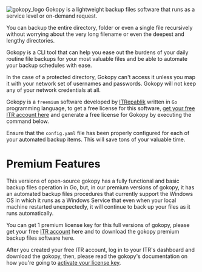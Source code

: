 ![gokopy_logo](https://user-images.githubusercontent.com/58651329/75228116-80050d80-57ea-11ea-8c79-d33ae5e5b83d.png)
Gokopy is a lightweight backup files software that runs as a service level or on-demand request.

You can backup the entire directory, folder or even a single file recursively
without worrying about the very long filename or even the deepest and lengthy directories.
	
Gokopy is a CLI tool that can help you ease out the burdens of your daily routine file backups for 
your most valuable files and be able to automate your backup schedules with ease.

In the case of a protected directory, Gokopy can't access it unless you map it with your network set of usernames
and passwords. Gokopy will not keep any of your network credentials at all.

Gokopy is a `freemium` software developed by [ITRepablik](https://itrepablik.com/) written in `Go` programming language, to get a free license for this software, [get your free ITR account here](https://itrepablik.com/signup) and generate a free license for Gokopy by executing the command below.

Ensure that the `config.yaml` file has been properly configured for each of your automated backup items.
This will save tons of your valuable time.

# Premium Features
This versions of open-source gokopy has a fully functional and basic backup files operation in Go, but, in our premium versions of gokopy, it has an automated backup files procedures that currently support the Windows OS in which it runs as a Windows Service that even when your local machine restarted unexpectedly, it will continue to back up your files as it runs automatically.

You can get 1 premium license key for this full versions of gokopy, please get your free [ITR account](https://itrepalik.com/signup) here and to download the gokopy premium backup files software here.

After you created your free ITR account, log in to your ITR's dashboard and download the gokopy, then, please read the gokopy's documentation on how you're going to [activate your license key](https://itrepablik.com/docs/gokopy/usage/get/).
